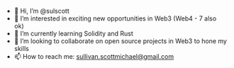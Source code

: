 - 👋 Hi, I’m @sulscott
- 👀 I’m interested in exciting new opportunities in Web3 (Web4 - 7 also ok)
- 🌱 I’m currently learning Solidity and Rust
- 💞️ I’m looking to collaborate on open source projects in Web3 to hone my skills
- 📫 How to reach me: sullivan.scottmichael@gmail.com

<!---
sulscott/sulscott is a ✨ special ✨ repository because its `README.md` (this file) appears on your GitHub profile.
You can click the Preview link to take a look at your changes.
--->
